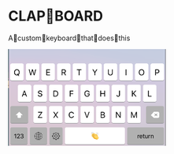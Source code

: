 # CLAP:clap:BOARD

A:clap:custom:clap:keyboard:clap:that:clap:does:clap:this


<img style="border: gray 0px solid;" width="320px" src="./Screenshot-Portrait.png"></img>